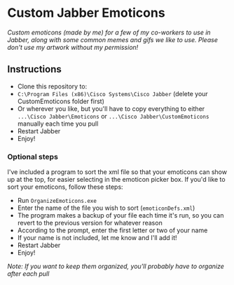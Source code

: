# Custom Jabber Emoticons
_Custom emoticons (made by me) for a few of my co-workers to use in Jabber, along with some common memes and gifs we like to use. Please don't use my artwork without my permission!_
## Instructions
- Clone this repository to:
 - `C:\Program Files (x86)\Cisco Systems\Cisco Jabber` (delete your CustomEmoticons folder first)
 - Or wherever you like, but you'll have to copy everything to either `...\Cisco Jabber\Emoticons` or `...\Cisco Jabber\CustomEmoticons` manually each time you pull
- Restart Jabber
- Enjoy!

### Optional steps
I've included a program to sort the xml file so that your emoticons can show up at the top, for easier selecting in the emoticon picker box. If you'd like to sort your emoticons, follow these steps:
- Run `OrganizeEmoticons.exe`
- Enter the name of the file you wish to sort (`emoticonDefs.xml`)
 - The program makes a backup of your file each time it's run, so you can revert to the previous version for whatever reason
- According to the prompt, enter the first letter or two of your name
 - If your name is not included, let me know and I'll add it!
- Restart Jabber
- Enjoy!

_Note: If you want to keep them organized, you'll probably have to organize after each pull_
